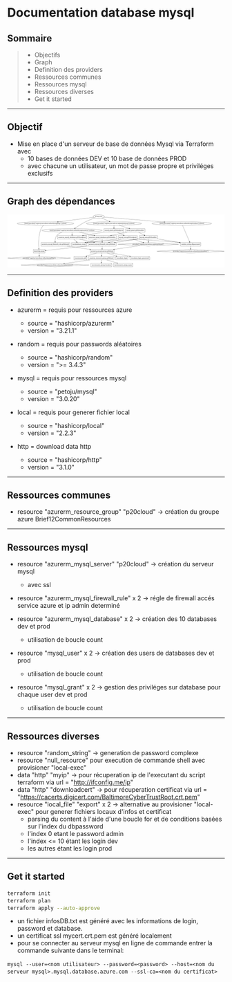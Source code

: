 # Documentation database mysql

## Sommaire
>- Objectifs
>- Graph
>- Definition des providers
>- Ressources communes
>- Ressources mysql
>- Ressources diverses
>- Get it started

---
## Objectif
- Mise en place d'un serveur de base de données Mysql via Terraform avec
    - 10 bases de données DEV et 10 base de données PROD 
    - avec chacune un utilisateur, un mot de passe propre et priviléges exclusifs

---
## Graph des dépendances
![graphDB.png](/mysql/images/graphDB.png)

---
## Definition des providers

- azurerm = requis pour ressources azure
    - source  = "hashicorp/azurerm"
    - version = "3.21.1"

- random = requis pour passwords aléatoires
    - source  = "hashicorp/random"
    - version = ">= 3.4.3"

- mysql = requis pour ressources mysql
    - source  = "petoju/mysql"
    - version = "3.0.20"

- local = requis pour generer fichier local
    - source = "hashicorp/local"
    - version = "2.2.3"

- http = download data http
    - source = "hashicorp/http"
    - version = "3.1.0"

---
## Ressources communes
- resource "azurerm_resource_group" "p20cloud" &rarr; création du groupe azure Brief12CommonResources

---
## Ressources mysql

- resource "azurerm_mysql_server" "p20cloud"  &rarr; création du serveur mysql
    - avec ssl

- resource "azurerm_mysql_firewall_rule" x 2  &rarr; régle de firewall accés service azure et ip admin determiné

- resource "azurerm_mysql_database" x 2  &rarr; création des 10 databases dev et prod
    - utilisation de boucle count

- resource "mysql_user" x 2  &rarr; création des users de databases dev et prod
    - utilisation de boucle count

- resource "mysql_grant" x 2  &rarr; gestion des priviléges sur database pour chaque user dev et prod
    - utilisation de boucle count

---
## Ressources diverses

- resource "random_string" &rarr; generation de password complexe
- resource "null_resource" pour execution de commande shell avec provisioner "local-exec"
- data "http" "myip"  &rarr; pour récuperation ip de l'executant du script terraform via url = "http://ifconfig.me/ip"
- data "http" "downloadcert"  &rarr; pour récuperation certificat via url = "https://cacerts.digicert.com/BaltimoreCyberTrustRoot.crt.pem"
- resource "local_file" "export" x 2 &rarr; alternative au provisioner "local-exec" pour generer fichiers locaux d'infos et certificat
    - parsing du content à l'aide d'une boucle for et de conditions basées sur l'index du dbpassword
    - l'index 0 etant le password admin
    - l'index <= 10 étant les login dev
    - les autres étant les login prod

---
## Get it started
```bash
terraform init
terraform plan
terraform apply --auto-approve
```
- un fichier infosDB.txt est généré avec les informations de login, password et database.
- un certificat ssl mycert.crt.pem est généré localement
- pour se connecter au serveur mysql en ligne de commande entrer la commande suivante dans le terminal:

`mysql --user=<nom utilisateur> --password=<password> --host=<nom du serveur mysql>.mysql.database.azure.com --ssl-ca=<nom du certificat>`
